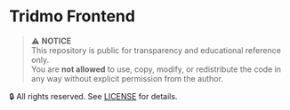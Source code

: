# Tridmo Frontend
> ⚠️ **NOTICE**  
This repository is public for transparency and educational reference only.  
You are **not allowed** to use, copy, modify, or redistribute the code in any way without explicit permission from the author.

🔒 All rights reserved. See [LICENSE](./LICENSE) for details.
